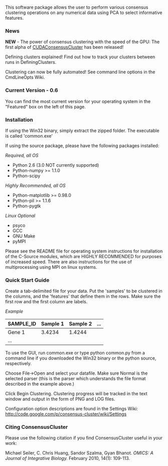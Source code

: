 This software package allows the user to perform various consensus clustering operations on any numerical data using PCA to select informative features.

### News ###

**NEW** - The power of consensus clustering with the speed of the GPU: The first alpha of [CUDAConsensusCluster](http://code.google.com/p/cuda-consensus-cluster) has been released!

Defining clusters explained! Find out how to track your clusters between runs in DefiningClusters.

Clustering can now be fully automated! See command line options in the CmdLineOpts Wiki.

### Current Version - 0.6 ###

You can find the most current version for your operating system in the "Featured" box on the left of this page.

### Installation ###

If using the Win32 binary, simply extract the zipped folder.  The executable is called 'common.exe'

If using the source package, please have the following packages installed:

_Required, all OS_
  * Python 2.6 (3.0 NOT currently supported)
  * Python-numpy >= 1.1.0
  * Python-scipy

_Highly Recommended, all OS_
  * Python-matplotlib >= 0.98.0
  * Python-pil >= 1.1.6
  * Python-pygtk

_Linux Optional_
  * psyco
  * GCC
  * GNU Make
  * pyMPI

Please see the README file for operating system instructions for installation of the C-Source modules, which are HIGHLY RECOMMENDED for purposes of increased speed.  There are also instructions for the use of multiprocessing using MPI on linux systems.

### Quick Start Guide ###

Create a tab-delimited file for your data.  Put the 'samples' to be clustered in the columns, and the 'features' that define them in the rows.  Make sure the first row and the first column are labels.

_Example_

|SAMPLE\_ID|Sample 1|Sample 2|...|
|:---------|:-------|:-------|:--|
|Gene 1    |3.4234  |1.4244  |
|...       |

To use the GUI, run common.exe or type python common.py from a command line if you downloaded the Win32 binary or the python source, respectively.

Choose File->Open and select your datafile.  Make sure Normal is the selected parser (this is the parser which understands the file format described in the example above.)

Click Begin Clustering.  Clustering progress will be tracked in the text window and output in the form of PNG and LOG files.

Configuration option descriptions are found in the Settings Wiki: http://code.google.com/p/consensus-cluster/wiki/Settings

### Citing ConsensusCluster ###

Please use the following citation if you find ConsensusCluster useful in your work:

Michael Seiler, C. Chris Huang, Sandor Szalma, Gyan Bhanot. _OMICS: A Journal of Integrative Biology._ February 2010, 14(1): 109-113.
